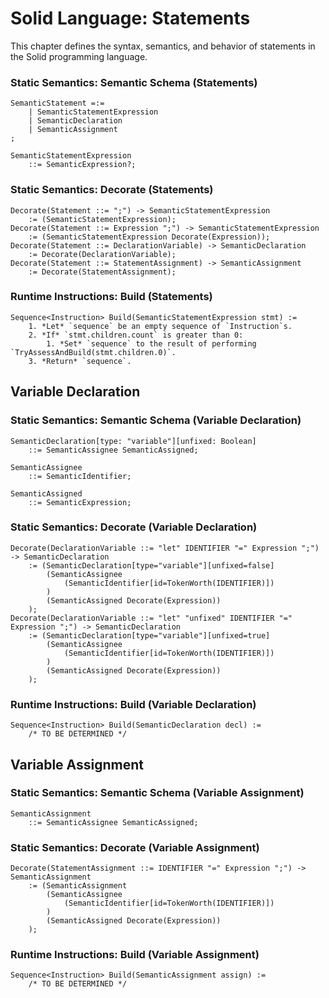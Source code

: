 # Solid Language: Statements
This chapter defines the syntax, semantics, and behavior of statements in the Solid programming language.


### Static Semantics: Semantic Schema (Statements)
```
SemanticStatement =:=
	| SemanticStatementExpression
	| SemanticDeclaration
	| SemanticAssignment
;

SemanticStatementExpression
	::= SemanticExpression?;
```


### Static Semantics: Decorate (Statements)
```
Decorate(Statement ::= ";") -> SemanticStatementExpression
	:= (SemanticStatementExpression);
Decorate(Statement ::= Expression ";") -> SemanticStatementExpression
	:= (SemanticStatementExpression Decorate(Expression));
Decorate(Statement ::= DeclarationVariable) -> SemanticDeclaration
	:= Decorate(DeclarationVariable);
Decorate(Statement ::= StatementAssignment) -> SemanticAssignment
	:= Decorate(StatementAssignment);
```


### Runtime Instructions: Build (Statements)
```
Sequence<Instruction> Build(SemanticStatementExpression stmt) :=
	1. *Let* `sequence` be an empty sequence of `Instruction`s.
	2. *If* `stmt.children.count` is greater than 0:
		1. *Set* `sequence` to the result of performing `TryAssessAndBuild(stmt.children.0)`.
	3. *Return* `sequence`.
```



## Variable Declaration


### Static Semantics: Semantic Schema (Variable Declaration)
```
SemanticDeclaration[type: "variable"][unfixed: Boolean]
	::= SemanticAssignee SemanticAssigned;

SemanticAssignee
	::= SemanticIdentifier;

SemanticAssigned
	::= SemanticExpression;
```


### Static Semantics: Decorate (Variable Declaration)
```
Decorate(DeclarationVariable ::= "let" IDENTIFIER "=" Expression ";") -> SemanticDeclaration
	:= (SemanticDeclaration[type="variable"][unfixed=false]
		(SemanticAssignee
			(SemanticIdentifier[id=TokenWorth(IDENTIFIER)])
		)
		(SemanticAssigned Decorate(Expression))
	);
Decorate(DeclarationVariable ::= "let" "unfixed" IDENTIFIER "=" Expression ";") -> SemanticDeclaration
	:= (SemanticDeclaration[type="variable"][unfixed=true]
		(SemanticAssignee
			(SemanticIdentifier[id=TokenWorth(IDENTIFIER)])
		)
		(SemanticAssigned Decorate(Expression))
	);
```


### Runtime Instructions: Build (Variable Declaration)
```
Sequence<Instruction> Build(SemanticDeclaration decl) :=
	/* TO BE DETERMINED */
```



## Variable Assignment


### Static Semantics: Semantic Schema (Variable Assignment)
```
SemanticAssignment
	::= SemanticAssignee SemanticAssigned;
```


### Static Semantics: Decorate (Variable Assignment)
```
Decorate(StatementAssignment ::= IDENTIFIER "=" Expression ";") -> SemanticAssignment
	:= (SemanticAssignment
		(SemanticAssignee
			(SemanticIdentifier[id=TokenWorth(IDENTIFIER)])
		)
		(SemanticAssigned Decorate(Expression))
	);
```


### Runtime Instructions: Build (Variable Assignment)
```
Sequence<Instruction> Build(SemanticAssignment assign) :=
	/* TO BE DETERMINED */
```
